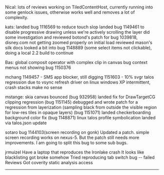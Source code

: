 Nical:
        lots of reviews
        working on TiledContentHost, currently running into some genlock issues, otherwise works well and removes a lot of complexity.



kats:
        landed bug 1116569 to reduce touch slop
        landed bug 1149461 to disable progressive drawing unless we're actively scrolling the layer
        did some investigation and reviewed botond's patch for bug 1039818, disney.com not getting zoomed properly on initial load
        reviewed mason's silk docs
        looked a bit into bug 1148889 (some select items not clickable), doing a local 2.2 build to continue



Bas:
        global composit operator with complex clip in canvas bug
        context menus not showing bug 1150376



mchang
        1149457 - SMS app blocker, still digging
        1151603 - 10% svgr talos regression due to vsync refresh driver on linux
        windows XP intermittent, crash stacks make no sense



mstange:
        skia canvas bounced (bug 932958)
        landed fix for DrawTargetCG clipping regression (bug 1151145)
        debugged and wrote patch for a regression from layerization (sampling black from outside the visible region for low-res tiles in opaque layers) (bug 1151071)
        landed checkerboarding background color fix (bug 1148871)
        linux talos profile symbolication landed via talos.json update



sotaro
        bug 1144103(screen recording on gonk) Updated a patch. simple screen recording works on nexus-5. But the patch still needs more improvements. I am going to split this bug to some sub bugs.



jrmuizel
        Have a laptop that reproduces the Ironlake crash
        It looks like blacklisting got broke somehow
        Tried reproducing tab switch bug -- failed
        Reviews
        Got coverity static analysis access



________________


